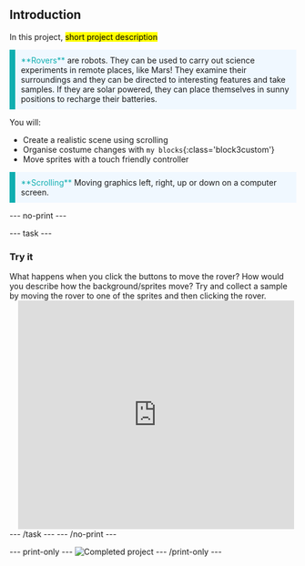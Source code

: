 ## Introduction

In this project, <mark> short project description </mark>

<p style="border-left: solid; border-width:10px; border-color: #0faeb0; background-color: aliceblue; padding: 10px;">
<span style="color: #0faeb0">**Rovers**</span> are robots. They can be used to carry out science experiments in remote places, like Mars!  They examine their surroundings and they can be directed to interesting features and take samples. If they are solar powered, they can place themselves in sunny positions to recharge their batteries.
</p>

You will:
+ Create a realistic scene using scrolling
+ Organise costume changes with `my blocks`{:class='block3custom'}
+ Move sprites with a touch friendly controller

<p style="border-left: solid; border-width:10px; border-color: #0faeb0; background-color: aliceblue; padding: 10px;">
<span style="color: #0faeb0">**Scrolling**</span> Moving graphics left, right, up or down on a computer screen.
</p>

--- no-print ---

--- task ---

### Try it
<div style="display: flex; flex-wrap: wrap">
<div style="flex-basis: 175px; flex-grow: 1">  
What happens when you click the buttons to move the rover? How would you describe how the background/sprites move?
Try and collect a sample by moving the rover to one of the sprites and then clicking the rover.
</div>
<div class="scratch-preview" style="margin-left: 15px;">
  <iframe allowtransparency="true" width="485" height="402" src="https://scratch.mit.edu/projects/embed/485673032/?autostart=false" frameborder="0"></iframe>
</div>
</div>
--- /task ---
--- /no-print ---

--- print-only ---
![Completed project](images/showcase_static.png)
--- /print-only ---
